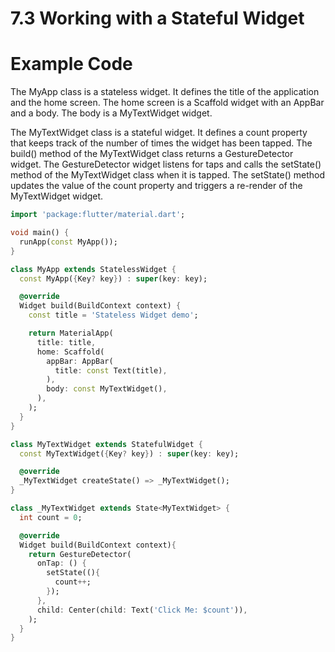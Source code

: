 # 7.3 Working with a Stateful Widget

# Example Code

The MyApp class is a stateless widget. 
It defines the title of the application and the home screen.
The home screen is a Scaffold widget with an AppBar and a body. 
The body is a MyTextWidget widget.

The MyTextWidget class is a stateful widget. 
It defines a count property that keeps track of the number of times the widget has been tapped. 
The build() method of the MyTextWidget class returns a GestureDetector widget. 
The GestureDetector widget listens for taps and calls the setState() method of the MyTextWidget class when it is tapped. 
The setState() method updates the value of the count property and triggers a re-render of the MyTextWidget widget.

```dart
import 'package:flutter/material.dart';

void main() {
  runApp(const MyApp());
}

class MyApp extends StatelessWidget {
  const MyApp({Key? key}) : super(key: key);

  @override
  Widget build(BuildContext context) {
    const title = 'Stateless Widget demo';

    return MaterialApp(
      title: title,
      home: Scaffold(
        appBar: AppBar(
          title: const Text(title),
        ),
        body: const MyTextWidget(),
      ),
    );
  }
}

class MyTextWidget extends StatefulWidget {
  const MyTextWidget({Key? key}) : super(key: key);

  @override
  _MyTextWidget createState() => _MyTextWidget();
}

class _MyTextWidget extends State<MyTextWidget> {
  int count = 0;

  @override
  Widget build(BuildContext context){
    return GestureDetector(
      onTap: () {
        setState((){
          count++;
        });
      },
      child: Center(child: Text('Click Me: $count')),
    );
  }
}
```
